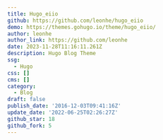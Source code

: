 ```yaml
---
title: Hugo_eiio
github: https://github.com/leonhe/hugo_eiio
demo: https://themes.gohugo.io/theme/hugo_eiio/
author: leonhe
author_link: https://github.com/leonhe
date: 2023-11-28T11:16:11.261Z
description: Hugo Blog Theme
ssg:
  - Hugo
css: []
cms: []
category:
  - Blog
draft: false
publish_date: '2016-12-03T09:41:16Z'
update_date: '2022-06-25T02:26:27Z'
github_star: 18
github_fork: 5
---
```

